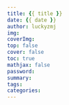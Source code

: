 ```yaml
---
title: {{ title }}
date: {{ date }}
author: luckyzmj
img: 
coverImg: 
top: false
cover: false
toc: true
mathjax: false
password: 
summary: 
tags:
categories:
---
```


